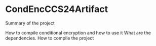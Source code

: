 # CondEncCCS24Artifact


Summary of the project

How to compile conditional encryption and how to use it
What are the dependencies.
How to compile the project 
    
